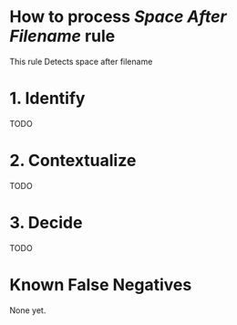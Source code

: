 # How to process *Space After Filename* rule
This rule Detects space after filename

# 1. Identify
TODO

# 2. Contextualize
TODO

# 3. Decide
TODO

# Known False Negatives
None yet.
